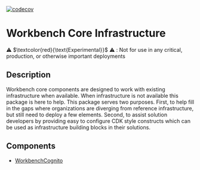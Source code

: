 [![codecov](https://codecov.io/github/aws-solutions/solution-spark-on-aws/branch/codecov/graph/badge.svg?flag=workbench-core-infrastructure)](https://codecov.io/github/aws-solutions/solution-spark-on-aws)

# Workbench Core Infrastructure

⚠️ $\textcolor{red}{\text{Experimental}}$ ⚠️ : Not for use in any critical, production, or otherwise important deployments

## Description

Workbench core components are designed to work with existing infrastructure when available. When infrastructure is not available this package is here to help. This package serves two purposes. First, to help fill in the gaps where organizations are diverging from reference infrastructure, but still need to deploy a few elements. Second, to assist solution developers by providing easy to configure CDK style constructs which can be used as infrastructure building blocks in their solutions.

## Components

- [WorkbenchCognito](./docs/workbenchCognito.md)
